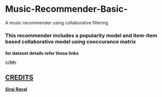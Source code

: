 # Music-Recommender-Basic-
A music recommender using collaborative filtering

<h3> This recommender includes a popularity model and item-item based collaborative model using cooccurance matrix </h3>

<h4> for dataset details refer these links
  
  <a href =  "https://static.turi.com/datasets/millionsong/10000.txt">
  <a href = "https://static.turi.com/datasets/millionsong/song_data.csv">
    
    </h4>
    
 ## CREDITS
 
 Siraj Raval
